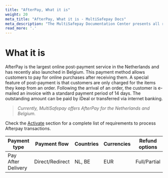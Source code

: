 ```yaml
---
title: "AfterPay, What it is"
weight: 20
meta_title: "AfterPay, What it is - MultiSafepay Docs"
meta_description: "The MultiSafepay Documentation Center presents all relevant information about our Plugins and API. You can also find support pages for Payment Methods, Tools and General Questions as well as the contact details of our Support and Integration Teams."
read_more: '.'
---
```


# What it is

AfterPay is the largest online post-payment service in the Netherlands and has recently also launched in Belgium. This payment method allows customers to pay for online purchases after receiving them. 
A special feature of post-payment is that customers are only charged for the items they keep from an order. Following the arrival of an order, the customer is e-mailed an invoice with a standard payment period of 14 days. The outstanding amount can be paid by iDeal or transferred via internet banking. 

> _Currently, MultiSafepay offers AfterPay for the Netherlands and Belgium._

Check the [Activate](/payment-methods/billing-suite/afterpay/#activate) section for a complete list of requirements to process Afterpay transactions. 

| Payment type   | Payment flow     | Countries | Currencies | Refund options  | Recurring   | Chargebacks   |
|----------------|-------------------|-----------|------------|------------------|------------|---------------|
|Pay After Delivery|Direct/Redirect|NL, BE|EUR|Full/Partial|No|No|
